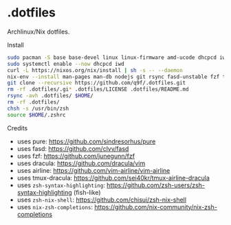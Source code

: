 # .dotfiles
Archlinux/Nix dotfiles.

Install

```bash
sudo pacman -S base base-devel linux linux-firmware amd-ucode dhcpcd iwd curl zsh vim xorg xorg-xinit i3 ttf-dejavu
sudo systemctl enable --now dhcpcd iwd
curl -L https://nixos.org/nix/install | sh -s -- --daemon
nix-env --install man-pages man-db nodejs git rsync fasd-unstable fzf tmux zsh-syntax-highlighting powerline openssh keychain pure-prompt ruby btop neofetch dmenu terminator
git clone --recursive https://github.com/q9f/.dotfiles.git
rm -rf .dotfiles/.gi* .dotfiles/LICENSE .dotfiles/README.md
rsync -avh .dotfiles/ $HOME/
rm -rf .dotfiles/
chsh -s /usr/bin/zsh
source $HOME/.zshrc
```

Credits

- uses pure: https://github.com/sindresorhus/pure
- uses fasd: https://github.com/clvv/fasd
- uses fzf: https://github.com/junegunn/fzf
- uses dracula: https://github.com/dracula/vim
- uses airline: https://github.com/vim-airline/vim-airline
- uses tmux-dracula: https://github.com/sei40kr/tmux-airline-dracula
- uses `zsh-syntax-highlighting`: https://github.com/zsh-users/zsh-syntax-highlighting (fish-like)
- uses `zsh-nix-shell`: https://github.com/chisui/zsh-nix-shell
- uses `nix-zsh-completions`: https://github.com/nix-community/nix-zsh-completions
